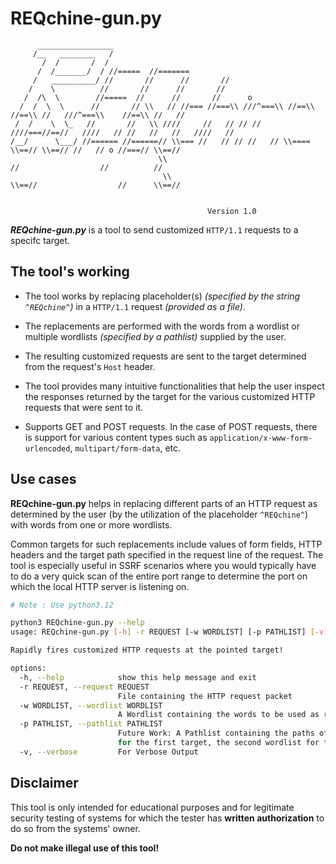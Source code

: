 # REQchine-gun.py

```
      _________________
     /__   ________   /
       /  /       /  /
      /  /_______/  / //=====  //=======
     /   __________/ //       //      //       //
    /    \          //       //      //       //
   /  /\  \        //=====  //      //       //      o
  /  /  \  \      //       // \\   // //=== //===\\ ///^===\\ //==\\   //==\\ //   ///^===\\    //==\\ //   //
 /  /    \  \_   //       //   \\ ////     //   // // //   ////===//==//   ////   // //   //   //   ////   //
/__/      \___/ //====== //======// \\=== //   // // //   // \\====   \\==// \\==// //   // o //===// \\==//
                                 \\                                      //                  //          //
                                  \\                                \\==//                  //      \\==//


                                            Version 1.0                                             

```

***REQchine-gun.py*** is a tool to send customized `HTTP/1.1` requests to a specifc target. 

## The tool's working

- The tool works by replacing placeholder(s) *(specified by the string `^REQchine^`)* in a `HTTP/1.1` request *(provided as a file)*. 

- The replacements are performed with the words from a wordlist or multiple wordlists *(specified by a pathlist)* supplied by the user.

- The resulting customized requests are sent to the target determined from the request's `Host` header. 

- The tool provides many intuitive functionalities that help the user inspect the responses returned by the target for the various customized HTTP requests that were sent to it.

- Supports GET and POST requests. In the case of POST requests, there is support for various content types such as `application/x-www-form-urlencoded`, `multipart/form-data`, etc.

## Use cases

**REQchine-gun.py** helps in replacing different parts of an HTTP request as determined by the user (by the utilization of the placeholder `^REQchine^`) with words from one or more wordlists.

Common targets for such replacements include values of form fields, HTTP headers and the target path specified in the request line of the request. The tool is especially useful in SSRF scenarios where you would typically have to do a very quick scan of the entire port range to determine the port on which the local HTTP server is listening on.

```bash
# Note : Use python3.12

python3 REQchine-gun.py --help
usage: REQchine-gun.py [-h] -r REQUEST [-w WORDLIST] [-p PATHLIST] [-v]

Rapidly fires customized HTTP requests at the pointed target!

options:
  -h, --help            show this help message and exit
  -r REQUEST, --request REQUEST
                        File containing the HTTP request packet
  -w WORDLIST, --wordlist WORDLIST
                        A Wordlist containing the words to be used as replacements in the HTTP requests
  -p PATHLIST, --pathlist PATHLIST
                        Future Work: A Pathlist containing the paths of various wordlists to be used. The first wordlist would be used
                        for the first target, the second wordlist for the second target and so on.
  -v, --verbose         For Verbose Output
```

## Disclaimer

This tool is only intended for educational purposes and for legitimate security testing of systems for which the tester has **written authorization** to do so from the systems' owner. 

**Do not make illegal use of this tool!**